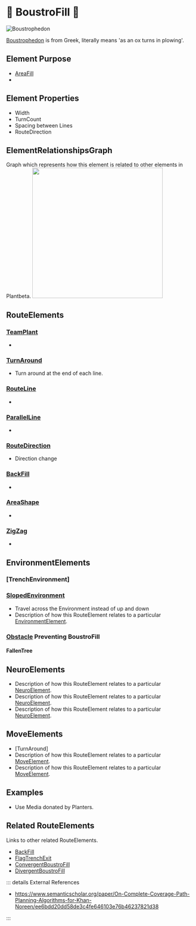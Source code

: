# 🔺 BoustroFill 🔺

![Boustrophedon](/Boustrophedon.jpg)

[Boustrophedon](https://en.wikipedia.org/wiki/Boustrophedon) is from Greek, literally means 'as an ox turns in plowing'.

## Element Purpose

- [AreaFill]()
- 


## Element Properties

- Width
- TurnCount
- Spacing between Lines
- RouteDirection

## ElementRelationshipsGraph

Graph which represents how this element is related to other elements in Plantbeta.
<img height="350" width="350" src="/DirectedGraph_UndirectedGraph.png"/>

## RouteElements

### [TeamPlant](/reference/Route/TeamPlant/Overview)
- 

### [TurnAround]()
- Turn around at the end of each line. 

### [RouteLine]()
- 

### [ParallelLine]()
- 

### [RouteDirection]()
- Direction change

### [BackFill]()
- 

### [AreaShape]()
- 

### [ZigZag]()
- 

## EnvironmentElements

### [TrenchEnvironment]

### [SlopedEnvironment]()
- Travel across the Environment instead of up and down
- Description of how this RouteElement relates to a particular [EnvironmentElement]().

### [Obstacle]() Preventing BoustroFill

#### FallenTree

## NeuroElements
- Description of how this RouteElement relates to a particular [NeuroElement]().
- Description of how this RouteElement relates to a particular [NeuroElement]().
- Description of how this RouteElement relates to a particular [NeuroElement]().

## MoveElements
- [TurnAround]
- Description of how this RouteElement relates to a particular [MoveElement]().
- Description of how this RouteElement relates to a particular [MoveElement]().

## Examples

- Use Media donated by Planters. 

## Related RouteElements

Links to other related RouteElements. 

- [BackFill]()
- [FlagTrenchExit]()
- [ConvergentBoustroFill]()
- [DivergentBoustroFill]()

::: details External References

- https://www.semanticscholar.org/paper/On-Complete-Coverage-Path-Planning-Algorithms-for-Khan-Noreen/ee6bdd20dd58de3c4fe646103e76b46237821d38

:::



